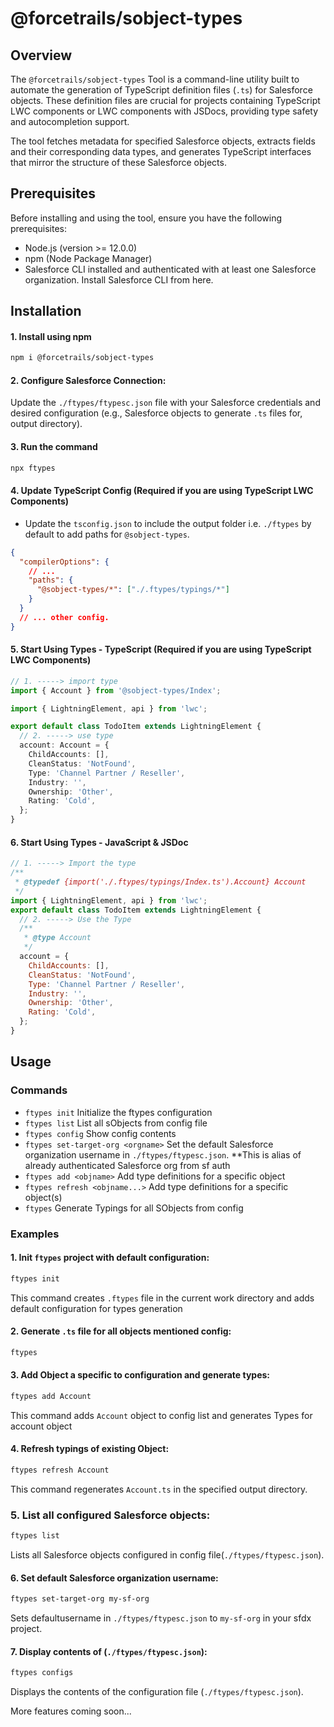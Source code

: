 # @forcetrails/sobject-types

## Overview

The `@forcetrails/sobject-types` Tool is a command-line utility built to automate the generation of TypeScript definition files (`.ts`) for Salesforce objects. These definition files are crucial for projects containing TypeScript LWC components or LWC components with JSDocs, providing type safety and autocompletion support.

The tool fetches metadata for specified Salesforce objects, extracts fields and their corresponding data types, and generates TypeScript interfaces that mirror the structure of these Salesforce objects.

## Prerequisites

Before installing and using the tool, ensure you have the following prerequisites:

- Node.js (version >= 12.0.0)
- npm (Node Package Manager)
- Salesforce CLI installed and authenticated with at least one Salesforce organization. Install Salesforce CLI from here.

## Installation

#### 1. Install using npm

```bash
npm i @forcetrails/sobject-types
```

#### 2. Configure Salesforce Connection:

Update the `./ftypes/ftypesc.json` file with your Salesforce credentials and desired configuration (e.g., Salesforce objects to generate `.ts` files for, output directory).

#### 3. Run the command

```bash
npx ftypes
```

#### 4. Update TypeScript Config (Required if you are using TypeScript LWC Components)

- Update the `tsconfig.json` to include the output folder i.e. `./ftypes` by default to add paths for `@sobject-types`.

```json
{
  "compilerOptions": {
    // ...
    "paths": {
      "@sobject-types/*": ["./.ftypes/typings/*"]
    }
  }
  // ... other config.
}
```

#### 5. Start Using Types - TypeScript (Required if you are using TypeScript LWC Components)

```ts
// 1. -----> import type
import { Account } from '@sobject-types/Index';

import { LightningElement, api } from 'lwc';

export default class TodoItem extends LightningElement {
  // 2. -----> use type
  account: Account = {
    ChildAccounts: [],
    CleanStatus: 'NotFound',
    Type: 'Channel Partner / Reseller',
    Industry: '',
    Ownership: 'Other',
    Rating: 'Cold',
  };
}
```

#### 6. Start Using Types - JavaScript & JSDoc

```js
// 1. -----> Import the type
/**
 * @typedef {import('./.ftypes/typings/Index.ts').Account} Account
 */
import { LightningElement, api } from 'lwc';
export default class TodoItem extends LightningElement {
  // 2. -----> Use the Type
  /**
   * @type Account
   */
  account = {
    ChildAccounts: [],
    CleanStatus: 'NotFound',
    Type: 'Channel Partner / Reseller',
    Industry: '',
    Ownership: 'Other',
    Rating: 'Cold',
  };
}
```

## Usage

### Commands

- `ftypes init` Initialize the ftypes configuration
- `ftypes list` List all sObjects from config file
- `ftypes config` Show config contents
- `ftypes set-target-org <orgname>` Set the default Salesforce organization username in `./ftypes/ftypesc.json`. \*\*This is alias of already authenticated Salesforce org from sf auth
- `ftypes add <objname>` Add type definitions for a specific object
- `ftypes refresh <objname...>` Add type definitions for a specific object(s)
- `ftypes` Generate Typings for all SObjects from config

### Examples

#### 1. Init `ftypes` project with default configuration:

```bash
ftypes init
```

This command creates `.ftypes` file in the current work directory and adds default configuration for types generation

#### 2. Generate `.ts` file for all objects mentioned config:

```bash
ftypes
```

#### 3. Add Object a specific to configuration and generate types:

```bash
ftypes add Account
```

This command adds `Account` object to config list and generates Types for account object

#### 4. Refresh typings of existing Object:

```bash
ftypes refresh Account
```

This command regenerates `Account.ts` in the specified output directory.

### 5. List all configured Salesforce objects:

```bash
ftypes list
```

Lists all Salesforce objects configured in config file(`./ftypes/ftypesc.json`).

#### 6. Set default Salesforce organization username:

```bash
ftypes set-target-org my-sf-org
```

Sets defaultusername in `./ftypes/ftypesc.json` to `my-sf-org` in your sfdx project.

#### 7. Display contents of (`./ftypes/ftypesc.json`):

```bash
ftypes configs
```

Displays the contents of the configuration file (`./ftypes/ftypesc.json`).

More features coming soon...
